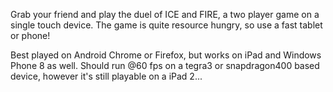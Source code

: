 Grab your friend and play the duel of ICE and FIRE, a two player game on a single touch device.
The game is quite resource hungry, so use a fast tablet or phone!

Best played on Android Chrome or Firefox, but works on iPad and Windows Phone 8 as well.
Should run @60 fps on a tegra3 or snapdragon400 based device, however it's still playable on a iPad 2...